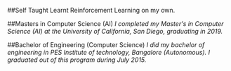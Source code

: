 ##Self Taught
Learnt Reinforcement Learning on my own.

##Masters in Computer Science (AI)
*I completed my Master's in Computer Science (AI) at the University of California, San Diego, graduating in 2019.*

##Bachelor of Engineering (Computer Science)
*I did my bachelor of engineering in PES Institute of technology, Bangalore (Autonomous). I graduated out of this program during July 2015.*
